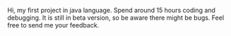 Hi, my first project in java language. Spend around 15 hours coding and debugging. It is still in beta version, so be aware there might be bugs. Feel free to send me your feedback.
